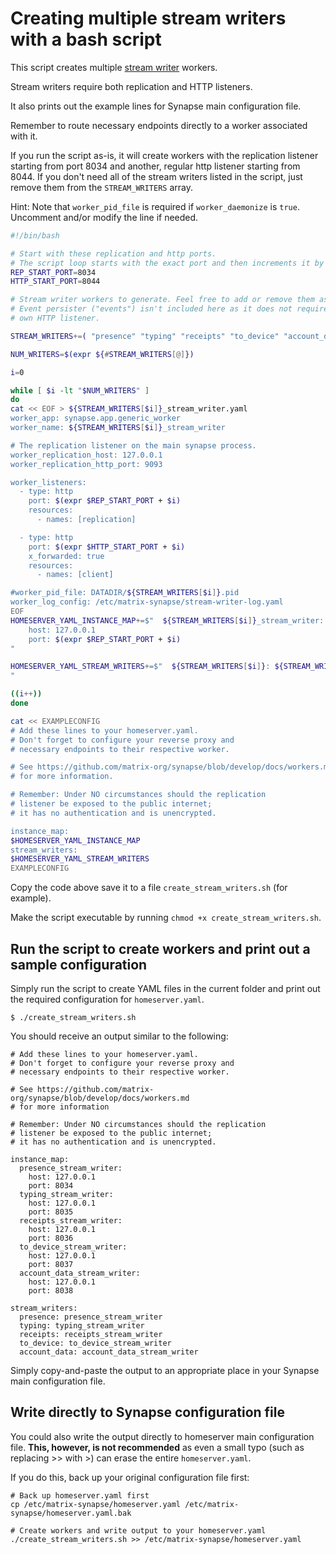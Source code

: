 # Creating multiple stream writers with a bash script

This script creates multiple [stream writer](https://github.com/matrix-org/synapse/blob/develop/docs/workers.md#stream-writers) workers.

Stream writers require both replication and HTTP listeners.

It also prints out the example lines for Synapse main configuration file.

Remember to route necessary endpoints directly to a worker associated with it.

If you run the script as-is, it will create workers with the replication listener starting from port 8034 and another, regular http listener starting from 8044. If you don't need all of the stream writers listed in the script, just remove them from the ```STREAM_WRITERS``` array. 

Hint: Note that `worker_pid_file` is required if `worker_daemonize` is `true`. Uncomment and/or modify the line if needed.

```sh
#!/bin/bash

# Start with these replication and http ports.
# The script loop starts with the exact port and then increments it by one.
REP_START_PORT=8034
HTTP_START_PORT=8044

# Stream writer workers to generate. Feel free to add or remove them as you wish.
# Event persister ("events") isn't included here as it does not require its
# own HTTP listener.

STREAM_WRITERS+=( "presence" "typing" "receipts" "to_device" "account_data" )

NUM_WRITERS=$(expr ${#STREAM_WRITERS[@]})

i=0

while [ $i -lt "$NUM_WRITERS" ]
do
cat << EOF > ${STREAM_WRITERS[$i]}_stream_writer.yaml
worker_app: synapse.app.generic_worker
worker_name: ${STREAM_WRITERS[$i]}_stream_writer

# The replication listener on the main synapse process.
worker_replication_host: 127.0.0.1
worker_replication_http_port: 9093

worker_listeners:
  - type: http
    port: $(expr $REP_START_PORT + $i)
    resources:
      - names: [replication]

  - type: http
    port: $(expr $HTTP_START_PORT + $i)
    x_forwarded: true
    resources:
      - names: [client]

#worker_pid_file: DATADIR/${STREAM_WRITERS[$i]}.pid
worker_log_config: /etc/matrix-synapse/stream-writer-log.yaml
EOF
HOMESERVER_YAML_INSTANCE_MAP+=$"  ${STREAM_WRITERS[$i]}_stream_writer:
    host: 127.0.0.1
    port: $(expr $REP_START_PORT + $i)
"

HOMESERVER_YAML_STREAM_WRITERS+=$"  ${STREAM_WRITERS[$i]}: ${STREAM_WRITERS[$i]}_stream_writer
"

((i++))
done

cat << EXAMPLECONFIG
# Add these lines to your homeserver.yaml.
# Don't forget to configure your reverse proxy and
# necessary endpoints to their respective worker.

# See https://github.com/matrix-org/synapse/blob/develop/docs/workers.md
# for more information.

# Remember: Under NO circumstances should the replication
# listener be exposed to the public internet;
# it has no authentication and is unencrypted.

instance_map:
$HOMESERVER_YAML_INSTANCE_MAP
stream_writers:
$HOMESERVER_YAML_STREAM_WRITERS
EXAMPLECONFIG
```

Copy the code above save it to a file ```create_stream_writers.sh``` (for example).

Make the script executable by running ```chmod +x create_stream_writers.sh```.

## Run the script to create workers and print out a sample configuration

Simply run the script to create YAML files in the current folder and print out the required configuration for ```homeserver.yaml```.

```console
$ ./create_stream_writers.sh
```
You should receive an output similar to the following:
```console
# Add these lines to your homeserver.yaml.
# Don't forget to configure your reverse proxy and
# necessary endpoints to their respective worker.

# See https://github.com/matrix-org/synapse/blob/develop/docs/workers.md
# for more information

# Remember: Under NO circumstances should the replication
# listener be exposed to the public internet;
# it has no authentication and is unencrypted.

instance_map:
  presence_stream_writer:
    host: 127.0.0.1
    port: 8034
  typing_stream_writer:
    host: 127.0.0.1
    port: 8035
  receipts_stream_writer:
    host: 127.0.0.1
    port: 8036
  to_device_stream_writer:
    host: 127.0.0.1
    port: 8037
  account_data_stream_writer:
    host: 127.0.0.1
    port: 8038

stream_writers:
  presence: presence_stream_writer
  typing: typing_stream_writer
  receipts: receipts_stream_writer
  to_device: to_device_stream_writer
  account_data: account_data_stream_writer
```

Simply copy-and-paste the output to an appropriate place in your Synapse main configuration file.

## Write directly to Synapse configuration file

You could also write the output directly to homeserver main configuration file. **This, however, is not recommended** as even a small typo (such as replacing >> with >) can erase the entire ```homeserver.yaml```. 

If you do this, back up your original configuration file first:

```console
# Back up homeserver.yaml first
cp /etc/matrix-synapse/homeserver.yaml /etc/matrix-synapse/homeserver.yaml.bak 

# Create workers and write output to your homeserver.yaml
./create_stream_writers.sh >> /etc/matrix-synapse/homeserver.yaml 
```
